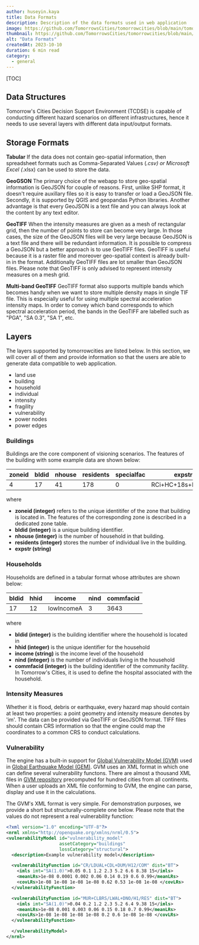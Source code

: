 ```yaml
---
author: huseyin.kaya
title: Data Formats 
description: Description of the data formats used in web application
image: https://github.com/TomorrowsCities/tomorrowcities/blob/main/tomorrowcities/content/images/data.png?raw=true
thumbnail: https://github.com/TomorrowsCities/tomorrowcities/blob/main/tomorrowcities/content/images/data.png?raw=true
alt: "Data Formats"
createdAt: 2023-10-10
duration: 6 min read
category:
  - general
---
```


[TOC]

## Data Structures
Tomorrow's Cities Decision Support Environment (TCDSE) is capable of conducting different hazard scenarios on different infrastructures, hence it needs to use several layers with different data input/output formats.

## Storage Formats
**Tabular**
If the data does not contain geo-spatial information, then spreadsheet formats such as
Comma-Separated Values (*.csv) or Microsoft Excel (*.xlsx) can be used to store the data.

**GeoGSON**
The primary choice of the webapp to store geo-spatial information is GeoJSON for couple of reasons. 
First, unlike SHP format, it doesn't require auxillary files so it is easy to transfer or load
a GeoJSON file. Secondly, it is supported by QGIS and geopandas Python libraries. Another advantage is
that every GeoJSON is a text file and you can always look at the content by any text editor.

**GeoTIFF**
When the intensity measures are given as a mesh of rectangular grid, then the number of points to store 
can become very large. In those cases, the size of the GeoJSON files will be very large because GeoJSON is 
a text file and there will be redundant information. It is possible to compress a GeoJSON but a better 
approach is to use GeoTIFF files. GeoTIFF is useful because it is a raster file and moreover geo-spatial
context is already built-in in the format. Additionally GeoTIFF files are lot smaller than GeoJSON files.
Please note that GeoTIFF is only advised to represent intensity measures on a mesh grid. 

**Multi-band GeoTIFF**
GeoTIFF format also supports multiple bands which becomes handy when we want to store multiple
density maps in single TIF file. This is especially useful for using multiple spectral acceleration 
intensity maps. In order to convey which band corresponds to which spectral acceleration period, the bands
in the GeoTIFF are labelled such as "PGA", "SA 0.3", "SA 1", etc.


## Layers
The layers supported by tomorrowcities are listed below.  In this section, we will cover all of them and provide information so that the users are able to generate data compatible to web application.

* land use 
* building
* household
* individual
* intensity
* fragility
* vulnerability
* power nodes
* power edges

### Buildings
Buildings are the core component of visioning scenarios. The features of the building with some example data are shown below:

|zoneid| bldid | nhouse | residents | specialfac | expstr          | fptarea | geometry     | 
|------|-------|--------|-----------|------------|-----------------|---------|--------------|
|4     | 17    | 41     | 178       | 0          |RCi+HC+18s+ResCom| 111     | MultiPolygon |


where

* **zoneid (integer)** refers to the unique identitifer of the zone that building is located in. The features of the corresponding zone is described in a dedicated zone table.
* **bldid (integer)** is a unique building identifier.
* **nhouse (integer)** is the number of household in that building.
* **residents (integer)** stores the number of individual live in the building.
* **expstr (string)** 

### Households
Households are defined in a tabular format whose attributes are shown below:

|bldid|hhid|income|nind|commfacid|
|-----|----|------|----|---------|
|17   |12  |lowIncomeA|3|3643|

where

* **bldid (integer)** is the building identifier where the household is located in 
* **hhid (integer)** is the unique identifier for the household
* **income (string)** is the income level of the household
* **nind (integer)** is the number of individuals living in the household
* **commfacid (integer)** is the building identifier of the community facility. In Tomorrow's Cities, it is used to define the hospital associated with the household. 

### Intensity Measures
Whether it is flood, debris or earthquake, every hazard map should contain at least two properties: a point geometry and intensity measure denotes by 'im'. The data can be provided via GeoTIFF or GeoJSON format. TIFF files should contain CRS 
information so that the engine could map the coordinates to a common CRS to conduct calculations.


### Vulnerability
The engine has a built-in support for [Global Vulnerability Model (GVM)](https://github.com/gem/global_vulnerability_model) used in [Global Earthquake Model (GEM)](https://github.com/gem). 
GVM uses an XML format in which one can define several vulnerability functons. There are almost a thousand XML files in [GVM repository](https://github.com/gem/global_vulnerability_model) precomputed for hundred cities from all continents. When a user uploads an XML file conforming to GVM, the engine can parse, display and use it in the calculations.

The GVM's XML format is very simple. For demonstration purposes, we provide a short but structurally-complete one below. Please note that the values do not represent a real vulnerability function:

~~~xml
<?xml version="1.0" encoding="UTF-8"?>
<nrml xmlns="http://openquake.org/xmlns/nrml/0.5">
<vulnerabilityModel id="vulnerability_model" 
                    assetCategory="buildings" 
                    lossCategory="structural">
  <description>Example vulnerability model</description>

  <vulnerabilityFunction id="CR/LDUAL+CDL+DUM/H12/COM" dist="BT">
    <imls imt="SA(1.0)">0.05 0.1 1.2 2.3 5.2 6.6 8.38 15</imls>
    <meanLRs>1e-08 0.0001 0.002 0.06 0.14 0.19 0.6 0.99</meanLRs>
    <covLRs>1e-08 1e-08 1e-08 1e-08 0.62 0.53 1e-08 1e-08 </covLRs>
  </vulnerabilityFunction>

  <vulnerabilityFunction id="MUR+CLBRS/LWAL+DNO/H1/RES" dist="BT">
    <imls imt="SA(1.0)">0.04 0.2 1.2 2.3 5.2 6.4 9.38 15</imls>
    <meanLRs>1e-08 0.001 0.003 0.06 0.15 0.18 0.7 0.99</meanLRs>
    <covLRs>1e-08 1e-08 1e-08 1e-08 0.2 0.6 1e-08 1e-08 </covLRs>
  </vulnerabilityFunction>

  </vulnerabilityModel>
</nrml>
~~~

